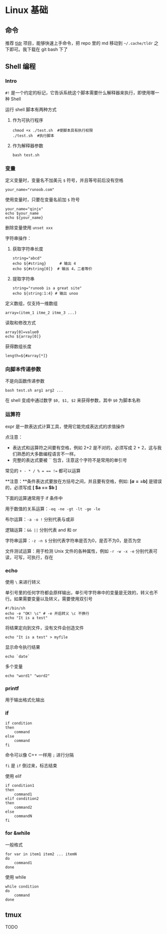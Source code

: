 # Linux 基础

## 命令

推荐 [tldr](https://gitee.com/jiabujiabaiyuweitangjinzuoma/tldr) 项目，能够快速上手命令，把 repo 里的 md 移动到 `~/.cache/tldr` 之下即可。我下载在 git bash 下了

## Shell 编程

### Intro

`#!` 是一个约定的标记，它告诉系统这个脚本需要什么解释器来执行，即使用哪一种  Shell

运行 shell 脚本有两种方式

1. 作为可执行程序

   ```shell
   chmod +x ./test.sh  #使脚本具有执行权限
   ./test.sh  #执行脚本
   ```

2. 作为解释器参数

   ```shell
   bash test.sh
   ```

### 变量

定义变量时，变量名不加美元 `$` 符号，并且等号前后没有空格

```shell
your_name="runoob.com"
```

使用变量时，只要在变量名前加 `$` 符号

```shell
your_name="qinjx"
echo $your_name
echo ${your_name}
```

删除变量使用 `unset xxx` 

字符串操作：

1. 获取字符串长度

   ```shell
   string="abcd"
   echo ${#string}   	# 输出 4
   echo ${#string[0]}  # 输出 4，二者等价
   ```

2. 提取字符串

   ```shell
   string="runoob is a great site"
   echo ${string:1:4} # 输出 unoo
   ```

定义数组，仅支持一维数组

```shell
array=(item_1 itme_2 itme_3 ...)
```

读取和修改方式

```shell
array[0]=value0
echo ${array[0]}
```

获得数组长度

```shell
length=${#array[*]}
```

### 向脚本传递参数

不是向函数传递参数

```shell
bash test.sh arg1 arg2 ...
```

在 shell 变成中通过数字 `$0, $1, $2` 来获得参数，其中 `$0` 为脚本名称

### 运算符

expr 是一款表达式计算工具，使用它能完成表达式的求值操作

点注意：

- 表达式和运算符之间要有空格，例如 2+2 是不对的，必须写成 2 + 2，这与我们熟悉的大多数编程语言不一样。
- 完整的表达式要被 `` 包含，注意这个字符不是常用的单引号

常见的 `+ - * / % = == !=` 都可以运算

**注意：**条件表达式要放在方括号之间，并且要有空格，例如: **[$a==$b]** 是错误的，必须写成 **[ $a == $b ]**

下面的运算通常用于 if 条件中

用于数值的关系运算：`-eq -ne -gt -lt -ge -le`

布尔运算：`-a -o !` 分别代表与或非

逻辑运算：`&& ||` 分别代表 and 和 or

字符串运算：`-z -n $` 分别代表字符串是否为0，是否不为0，是否为空

文件测试运算：用于检测 Unix 文件的各种属性，例如 `-r -w -x -e` 分别代表可读，可写，可执行，存在

### echo

使用 `\` 来进行转义

单引号里的任何字符都会原样输出，单引号字符串中的变量是无效的，转义也不行。如果需要变量以及转义，需要使用双引号

```shell
#!/bin/sh
echo -e "OK! \c" # -e 开启转义 \c 不换行
echo "It is a test"
```

将结果定向到文件，没有文件会创造文件

```shell
echo "It is a test" > myfile
```

显示命令执行结果

```shell
echo `date`
```

多个变量

```shell
echo "word1" "word2"
```

### printf

用于输出格式化输出

### if

```shell
if condition
then
    command
else
	command
fi
```

命令可以像 C++ 一样用 `;` 进行分隔

`fi` 是 `if` 倒过来，标志结束

使用 elif

```shell
if condition1
then
    command1
elif condition2 
then 
    command2
else
    commandN
fi
```

### for &while

一般格式

```shell
for var in item1 item2 ... itemN
do
    command1
done
```

使用 while

```shell
while condition
do
    command
done
```

## tmux

TODO
